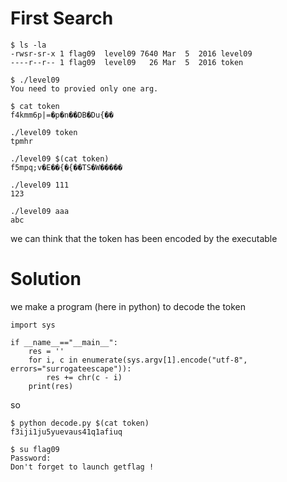 # First Search

```
$ ls -la
-rwsr-sr-x 1 flag09  level09 7640 Mar  5  2016 level09
----r--r-- 1 flag09  level09   26 Mar  5  2016 token

$ ./level09 
You need to provied only one arg.

$ cat token
f4kmm6p|=�p�n��DB�Du{��

./level09 token
tpmhr

./level09 $(cat token)
f5mpq;v�E��{�{��TS�W�����

./level09 111
123

./level09 aaa
abc
```

we can think that the token has been encoded by the executable

# Solution 

we make a program (here in python) to decode the token

```
import sys

if __name__=="__main__":
	res = ''
	for i, c in enumerate(sys.argv[1].encode("utf-8", errors="surrogateescape")):
		res += chr(c - i)
	print(res)
```

so

```
$ python decode.py $(cat token)
f3iji1ju5yuevaus41q1afiuq

$ su flag09
Password: 
Don't forget to launch getflag !
